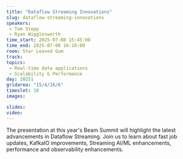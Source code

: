 ```yaml
---
title: "Dataflow Streaming Innovations"
slug: dataflow-streaming-innovations
speakers:
 - Tom Stepp
 - Ryan Wigglesworth
time_start: 2025-07-08 15:45:00
time_end: 2025-07-08 16:10:00
room: Star Leaved Gum
track:
topics: 
 - Real-time data applications
 - Scalability & Performance
day: 20251
gridarea: "15/4/16/6"
timeslot: 18
images: 

slides:
video: 
---
```


The presentation at this year's Beam Summit will highlight the latest advancements in Dataflow Streaming. Join us to learn about fast job updates, KafkaIO improvements, Streaming AI/ML enhancements, performance and observability enhancements.